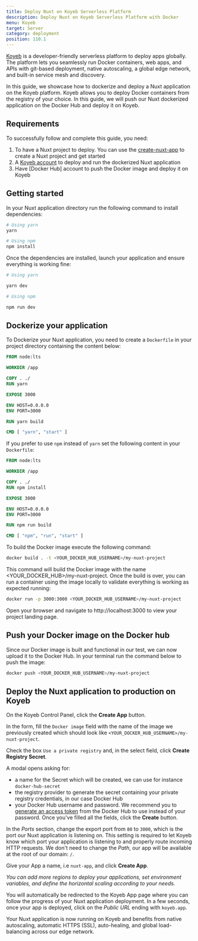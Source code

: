 ```yaml
---
title: Deploy Nuxt on Koyeb Serverless Platform
description: Deploy Nuxt on Koyeb Serverless Platform with Docker
menu: Koyeb
target: Server
category: deployment
position: 110.1
---
```


[Koyeb](https://www.koyeb.com) is a developer-friendly serverless platform to deploy apps globally. The platform lets you seamlessly run Docker containers, web apps, and APIs with git-based deployment, native autoscaling, a global edge network, and built-in service mesh and discovery.

In this guide, we showcase how to dockerize and deploy a Nuxt application on the Koyeb platform. Koyeb allows you to deploy Docker containers from the registry of your choice. In this guide, we will push our Nuxt dockerized application on the Docker Hub and deploy it on Koyeb.

## Requirements

To successfully follow and complete this guide, you need:

1. To have a Nuxt project to deploy. You can use the [create-nuxt-app](https://github.com/nuxt/create-nuxt-app) to create a Nuxt project and get started
2. A [Koyeb account](https://app.koyeb.com) to deploy and run the dockerized Nuxt application
3. Have [Docker Hub] account to push the Docker image and deploy it on Koyeb

## Getting started

In your Nuxt application directory run the following command to install dependencies:

```bash
# Using yarn
yarn

# Using npm
npm install
```

Once the dependencies are installed, launch your application and ensure everything is working fine:

```bash
# Using yarn

yarn dev

# Using npm

npm run dev
```

## Dockerize your application

To Dockerize your Nuxt application, you need to create a `Dockerfile` in your project directory containing the content below:

```dockerfile
FROM node:lts

WORKDIR /app

COPY . ./
RUN yarn

EXPOSE 3000

ENV HOST=0.0.0.0
ENV PORT=3000

RUN yarn build

CMD [ "yarn", "start" ]
```

If you prefer to use `npm` instead of `yarn` set the following content in your `Dockerfile`:

```dockerfile
FROM node:lts

WORKDIR /app

COPY . ./
RUN npm install

EXPOSE 3000

ENV HOST=0.0.0.0
ENV PORT=3000

RUN npm run build

CMD [ "npm", "run", "start" ]
```

To build the Docker image execute the following command:

```bash
docker build . -t <YOUR_DOCKER_HUB_USERNAME>/my-nuxt-project
```

This command will build the Docker image with the name <YOUR_DOCKER_HUB>/my-nuxt-project. Once the build is over, you can run a container using the image locally to validate everything is working as expected running:

```bash
docker run -p 3000:3000 <YOUR_DOCKER_HUB_USERNAME>/my-nuxt-project
```

Open your browser and navigate to http://localhost:3000 to view your project landing page.

## Push your Docker image on the Docker hub

Since our Docker image is built and functional in our test, we can now upload it to the Docker Hub. In your terminal run the command below to push the image:

```bash
docker push <YOUR_DOCKER_HUB_USERNAME>/my-nuxt-project
```

## Deploy the Nuxt application to production on Koyeb

On the Koyeb Control Panel, click the **Create App** button.

In the form, fill the `Docker image` field with the name of the image we previously created which should look like `<YOUR_DOCKER_HUB_USERNAME>/my-nuxt-project`.

Check the box `Use a private registry` and, in the select field, click **Create Registry Secret**.

A modal opens asking for:

- a name for the Secret which will be created, we can use for instance `docker-hub-secret`
- the registry provider to generate the secret containing your private registry credentials, in our case Docker Hub
- your Docker Hub username and password. We recommend you to [generate an access token](https://hub.docker.com/settings/security) from the Docker Hub to use instead of your password.
  Once you've filled all the fields, click the **Create** button.

In the _Ports_ section, change the export port from `80` to `3000`, which is the port our Nuxt application is listening on. This setting is required to let Koyeb know which port your application is listening to and properly route incoming HTTP requests. We don't need to change the _Path_, our app will be available at the root of our domain: `/`.

Give your App a name, i.e `nuxt-app`, and click **Create App**.

_You can add more regions to deploy your applications, set environment variables, and define the horizontal scaling according to your needs._

You will automatically be redirected to the Koyeb App page where you can follow the progress of your Nuxt application deployment. In a few seconds, once your app is deployed, click on the _Public URL_ ending with `koyeb.app`.

Your Nuxt application is now running on Koyeb and benefits from native autoscaling, automatic HTTPS (SSL), auto-healing, and global load-balancing across our edge network.

